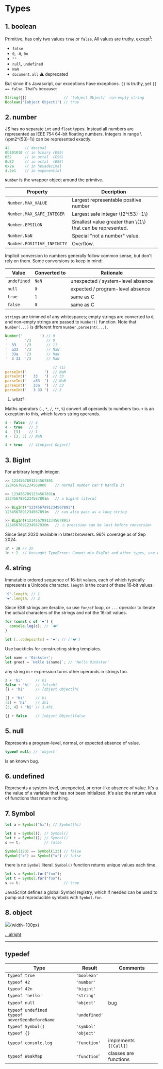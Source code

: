 # Types

<style>
.md-logo img {
  content: url('/js/javascript.svg');
}

:root [data-md-color-scheme=slate] .md-logo img  {
  content: url('/js/javascript.svg');
}
</style>

## 1. boolean

Primitive, has only two values `true` or `false`. All values are truthy, except[<sup>1</sup>](https://developer.mozilla.org/en-US/docs/Glossary/Truthy):

- `false`
- `0`, `-0`, `0n`
- `""`
- `null`, `undefined`
- `NaN`
- `document.all` ⚠ deprecated

But since it's Javascript, our exceptions have exceptions. `{}` is truthy, yet `{} == false`. That's because:

```javascript
String({})                 // '[object Object]' non-empty string
Boolean('[object Object]') // true
```

## 2. number

JS has no separate `int` and `float` types. Instead all numbers are represented as IEEE 754 64-bit floating numbers. Integers in range \\(\pm2^{53}-1\\) can be represented exactly.

```javascript
42       // decimal
0b101010 // in binary (ES6)
052      // in octal  (ES6)
0o52     // in octal  (ES6)
0x2a     // in hexadecimal
4.2e1    // in exponential
```

`Number` is the wrapper object around the primitve.

Property | Decription
---------|-------------
`Number.MAX_VALUE` | Largest representable positive number
`Number.MAX_SAFE_INTEGER` | Largest safe integer \\(2^{53}-1\\)
`Number.EPSILON` | Smallest value greater than \\(1\\) that can be represented.
`Number.NaN` | Special "not a number" value.
`Number.POSITIVE_INFINITY` | Overflow.

Implicit conversion to numbers generally follow common sense, but don't rely on them. Some conversions to keep in mind:

Value | Converted to| Rationale
------|-------------|-----------
`undefined` | `NaN` | unexpected / system-level absence
`null`      | `0`   | expected / program-level absence
`true`      | `1`   | same as C
`false`     | `0`   | same as C

`string`s are trimmed of any whitespaces; empty strings are converted to `0`, and non-empty strings are passed to `Number()` function. Note that `Number(...)` is different from `Number.parseInt(...)`.

<div class="grid" markdown>

```javascript title="Number"
Number('        ') // 0
'        '/3       // 0
'  33    '/3       // 11
'  a33   '/3       // NaN
'  33a   '/3       // NaN
'  3 33  '/3       // NaN
```

```javascript title="parseInt"
                      // (1)
parseInt('        ')  // NaN
parseInt('   33   ')  // 33
parseInt('   a33  ')  // NaN
parseInt('   33a  ')  // 33
parseInt('   3 33 ')  // 3
```

1. what?

</div>

Maths operators (`-`, `*`, `/`, `**`, `%`) convert all operands to numbers too. `+` is an exception to this, which favors string operands.

```javascript
4 - false  // 4
4 - true   // 3
4 - [3]    // 1
4 - [3, 3] // NaN

4 + true   // 4[object Object]
```

## 3. BigInt

For arbitrary length integer.

```javascript
>> 1234567891234567891
1234567891234568000    // normal number can't handle it

>> 1234567891234567891n
1234567891234567891n   // a bigint literal

>> BigInt("1234567891234567891")
1234567891234567891n   // can also pass as a long string

>> BigInt(1234567891234567891)
1234567891234567936n   // ⚠ precision can be lost before conversion
```

Since Sept 2020 available in latest browsers. 96% coverage as of Sep 2024.

```javascript
1n + 2n // 3n
1n + 2  // Uncaught TypeError: Cannot mix BigInt and other types, use explicit conversions
```

## 4. string

Immutable ordered sequence of 16-bit values, each of which typically represents a Unicode character. `length` is the count of these 16-bit values.

```javascript
'€'.length; // 1
'❤️'.length; // 2
```

Since ES6 strings are iterable, so use `for/of` loop, or `...` operator to iterate the actual characters of the strings and not the 16-bit values.

```javascript
for (const c of '❤️') {
  console.log(c); // '❤️'
}

let [..codepoints] = '❤️'; // ['❤️']
```

Use backticks for constructing string templates.

```javascript
let name = 'Oinkster';
let greet = `Hello ${name}`; // 'Hello Oinkster'
```

any string in `+` expression turns other operands in strings too.

```javascript linenums="1"
3 + 'hi'      // hi
false + 'hi'  // falsehi
{} + 'hi'     // [object Object]hi

[] + 'hi'     // hi
[3] + 'hi'    // 3hi
[3, 4] + 'hi' // 3,4hi

{} + false    // [object Object]false
```

## 5. null 

Represents a program-level, normal, or expected absence of value.

```javascript
typeof null; // 'object'
```

is an known bug.

## 6. undefined

Represents a system-level, unexpected, or error-like absence of value. It's a the value of a variable that has not been initialized. It's also the return value of functions that return nothing.

## 7. Symbol

```javascript
let a = Symbol("hi"); // Symbol(hi)

let s = Symbol(); // Symbol()
let t = Symbol(); // Symbol()
s == t;           // false

Symbol(123) == Symbol(123) // false
Symbol("x") == Symbol("x") // false
```

there is no `Symbol` literal. `Symbol()` function returns unique values each time.

```javascript
let s = Symbol.for("foo");
let t = Symbol.for("foo");
s == t;                    // true
```

JavaScript defines a global Symbol registry, which if needed can be used to pump out reproducible symbols with `Symbol.for`.

## 8. object

![](/js/ok.png){width=100px}

[...alright](/js/objects)

-------------------

## typedef

Type | Result | Comments
-----|--------|-----------
`typeof true` | `'boolean'` | 
`typeof 42` | `'number'` |
`typeof 42n` | `'bigint'` |
`typeof 'hello'` | `'string'` |
`typeof null` | `'object'` | bug
`typeof undefined` <br> `typeof neverSeenBeforeName` | `'undefined'`
`typeof Symbol()` | `'symbol'` |
`typeof {}` <br> | `'object'` | 
`typeof console.log` | `'function'` | implements `[[Call]]`
`typeof WeakMap` | `'function`' | classes are functions